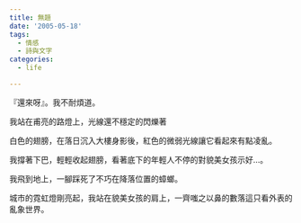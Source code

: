 ```yaml
---
title: 無題
date: '2005-05-18'
tags:
  - 情感
  - 詩與文字
categories:
  - life

---
```

『還來呀』。我不耐煩道。  
  
我站在甫亮的路燈上，光線還不穩定的閃爍著  
  
白色的翅膀，在落日沉入大樓身影後，紅色的微弱光線讓它看起來有點凌亂。  
  
我撐著下巴，輕輕收起翅膀，看著底下的年輕人不停的對貌美女孩示好…。  
  
我飛到地上，一腳踩死了不巧在降落位置的蟑螂。  
  
城市的霓虹燈剛亮起，我站在貌美女孩的肩上，一齊嗤之以鼻的數落這只看外表的亂象世界。